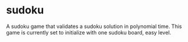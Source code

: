 # sudoku
 
A sudoku game that validates a sudoku solution in polynomial time.
This game is currently set to initialize with one sudoku board, easy level.